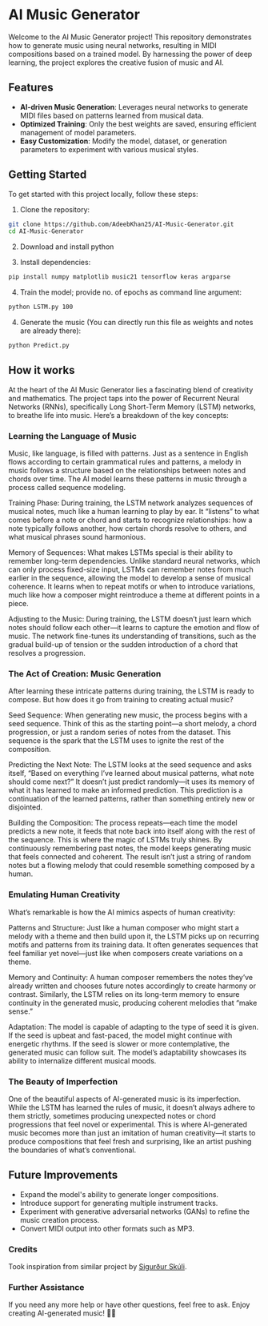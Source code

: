 # AI Music Generator

Welcome to the AI Music Generator project! This repository demonstrates how to generate music using neural networks, resulting in MIDI compositions based on a trained model. By harnessing the power of deep learning, the project explores the creative fusion of music and AI.

## Features

- **AI-driven Music Generation**: Leverages neural networks to generate MIDI files based on patterns learned from musical data.
- **Optimized Training**: Only the best weights are saved, ensuring efficient management of model parameters.
- **Easy Customization**: Modify the model, dataset, or generation parameters to experiment with various musical styles.

## Getting Started

To get started with this project locally, follow these steps:

1. Clone the repository:

```bash
git clone https://github.com/AdeebKhan25/AI-Music-Generator.git
cd AI-Music-Generator
```

2. Download and install python

3. Install dependencies:

```bash
pip install numpy matplotlib music21 tensorflow keras argparse
```

4. Train the model; provide no. of epochs as command line argument:

```bash
python LSTM.py 100
```

4. Generate the music (You can directly run this file as weights and notes are already there):

```bash
python Predict.py
```

## How it works

At the heart of the AI Music Generator lies a fascinating blend of creativity and mathematics. The project taps into the power of Recurrent Neural Networks (RNNs), specifically Long Short-Term Memory (LSTM) networks, to breathe life into music. Here’s a breakdown of the key concepts:

### Learning the Language of Music

Music, like language, is filled with patterns. Just as a sentence in English flows according to certain grammatical rules and patterns, a melody in music follows a structure based on the relationships between notes and chords over time. The AI model learns these patterns in music through a process called sequence modeling.

Training Phase: During training, the LSTM network analyzes sequences of musical notes, much like a human learning to play by ear. It “listens” to what comes before a note or chord and starts to recognize relationships: how a note typically follows another, how certain chords resolve to others, and what musical phrases sound harmonious.

Memory of Sequences: What makes LSTMs special is their ability to remember long-term dependencies. Unlike standard neural networks, which can only process fixed-size input, LSTMs can remember notes from much earlier in the sequence, allowing the model to develop a sense of musical coherence. It learns when to repeat motifs or when to introduce variations, much like how a composer might reintroduce a theme at different points in a piece.

Adjusting to the Music: During training, the LSTM doesn’t just learn which notes should follow each other—it learns to capture the emotion and flow of music. The network fine-tunes its understanding of transitions, such as the gradual build-up of tension or the sudden introduction of a chord that resolves a progression.

### The Act of Creation: Music Generation

After learning these intricate patterns during training, the LSTM is ready to compose. But how does it go from training to creating actual music?

Seed Sequence: When generating new music, the process begins with a seed sequence. Think of this as the starting point—a short melody, a chord progression, or just a random series of notes from the dataset. This sequence is the spark that the LSTM uses to ignite the rest of the composition.

Predicting the Next Note: The LSTM looks at the seed sequence and asks itself, “Based on everything I’ve learned about musical patterns, what note should come next?” It doesn’t just predict randomly—it uses its memory of what it has learned to make an informed prediction. This prediction is a continuation of the learned patterns, rather than something entirely new or disjointed.

Building the Composition: The process repeats—each time the model predicts a new note, it feeds that note back into itself along with the rest of the sequence. This is where the magic of LSTMs truly shines. By continuously remembering past notes, the model keeps generating music that feels connected and coherent. The result isn’t just a string of random notes but a flowing melody that could resemble something composed by a human.

### Emulating Human Creativity

What’s remarkable is how the AI mimics aspects of human creativity:

Patterns and Structure: Just like a human composer who might start a melody with a theme and then build upon it, the LSTM picks up on recurring motifs and patterns from its training data. It often generates sequences that feel familiar yet novel—just like when composers create variations on a theme.

Memory and Continuity: A human composer remembers the notes they’ve already written and chooses future notes accordingly to create harmony or contrast. Similarly, the LSTM relies on its long-term memory to ensure continuity in the generated music, producing coherent melodies that “make sense.”

Adaptation: The model is capable of adapting to the type of seed it is given. If the seed is upbeat and fast-paced, the model might continue with energetic rhythms. If the seed is slower or more contemplative, the generated music can follow suit. The model’s adaptability showcases its ability to internalize different musical moods.

### The Beauty of Imperfection

One of the beautiful aspects of AI-generated music is its imperfection. While the LSTM has learned the rules of music, it doesn’t always adhere to them strictly, sometimes producing unexpected notes or chord progressions that feel novel or experimental. This is where AI-generated music becomes more than just an imitation of human creativity—it starts to produce compositions that feel fresh and surprising, like an artist pushing the boundaries of what’s conventional.

## Future Improvements

- Expand the model's ability to generate longer compositions.
- Introduce support for generating multiple instrument tracks.
- Experiment with generative adversarial networks (GANs) to refine the music creation process.
- Convert MIDI output into other formats such as MP3.

### Credits

Took inspiration from similar project by [Sigurður Skúli](https://github.com/Skuldur).

### Further Assistance

If you need any more help or have other questions, feel free to ask. Enjoy creating AI-generated music! 🎼✨
